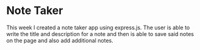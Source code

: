 # Note Taker
This week I created a note taker app using express.js. The user is able to write the title and description for a note and then is able to save said notes on the page and also add additional notes. 
